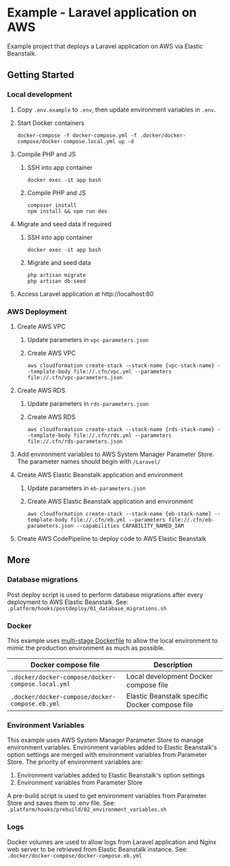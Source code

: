 # Example - Laravel application on AWS

Example project that deploys a Laravel application on AWS via Elastic Beanstalk.

## Getting Started

### Local development

1. Copy `.env.example` to `.env`, then update environment variables in `.env`.

2. Start Docker containers

    `docker-compose -f docker-compose.yml -f .docker/docker-compose/docker-compose.local.yml up -d`

3. Compile PHP and JS

    1. SSH into app container

        `docker exec -it app bash`

    2. Compile PHP and JS

        ```
        composer install
        npm install && npm run dev
        ```

4. Migrate and seed data if required

    1. SSH into app container

        `docker exec -it app bash`

    2. Migrate and seed data

        ```
        php artisan migrate
        php artisan db:seed
        ```

5. Access Laravel application at http://localhost:80

### AWS Deployment

1. Create AWS VPC

    1. Update parameters in `vpc-parameters.json`

    2. Create AWS VPC

        `aws cloudformation create-stack --stack-name {vpc-stack-name} --template-body file://.cfn/vpc.yml --parameters file://.cfn/vpc-parameters.json`

2. Create AWS RDS

    1. Update parameters in `rds-parameters.json`

    2. Create AWS RDS

        `aws cloudformation create-stack --stack-name {rds-stack-name} --template-body file://.cfn/rds.yml --parameters file://.cfn/rds-parameters.json`

3. Add environment variables to AWS System Manager Parameter Store. The parameter names should begin with `/Laravel/`

4. Create AWS Elastic Beanstalk application and environment

    1. Update parameters in `eb-parameters.json`

    2. Create AWS Elastic Beanstalk application and environment

        `aws cloudformation create-stack --stack-name {eb-stack-name} --template-body file://.cfn/eb.yml --parameters file://.cfn/eb-parameters.json --capabilities CAPABILITY_NAMED_IAM`

5. Create AWS CodePipeline to deploy code to AWS Elastic Beanstalk

## More

### Database migrations

Post deploy script is used to perform database migrations after every deployment to AWS Elastic Beanstalk. See: `.platform/hooks/postdeploy/01_database_migrations.sh`

### Docker

This example uses [multi-stage Dockerfile](https://docs.docker.com/develop/develop-images/multistage-build/) to allow the local environment to mimic the production environment as much as possible.

| Docker compose file                               | Description                                    |
| ------------------------------------------------- | ---------------------------------------------- |
| `.docker/docker-compose/docker-compose.local.yml` | Local development Docker compose file          |
| `.docker/docker-compose/docker-compose.eb.yml`    | Elastic Beanstalk specific Docker compose file |

### Environment Variables

This example uses AWS System Manager Parameter Store to manage environment variables.
Environment variables added to Elastic Beanstalk's option settings are merged with environment variables from Parameter Store.
The priority of environment variables are:

1. Environment variables added to Elastic Beanstalk's option settings
2. Environment variables from Parameter Store

A pre-build script is used to get environment variables from Parameter Store and saves them to .env file. See: `.platform/hooks/prebuild/02_environment_variables.sh`

### Logs

Docker volumes are used to allow logs from Laravel application and Nginx web server to be retrieved from Elastic Beanstalk instance. See: `.docker/docker-compose/docker-compose.eb.yml`
